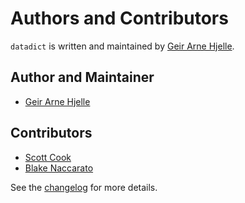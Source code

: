 # Authors and Contributors

`datadict` is written and maintained by [Geir Arne Hjelle](https://github.com/gahjelle).


## Author and Maintainer

- [Geir Arne Hjelle](https://github.com/gahjelle)


## Contributors

- [Scott Cook](https://github.com/drscook)
- [Blake Naccarato](https://github.com/blakeNaccarato)

See the [changelog](https://github.com/gahjelle/datadict/blob/master/CHANGELOG.md) for more details.
